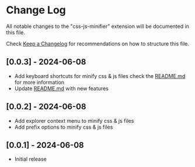 # Change Log

All notable changes to the "css-js-minifier" extension will be documented in this file.

Check [Keep a Changelog](http://keepachangelog.com/) for recommendations on how to structure this file.

## [0.0.3] - 2024-06-08

- Add keyboard shortcuts for minify css & js files check the [README.md](README.md#keyboard-shortcuts) for more information
- Update [README.md](README.md) with new features


## [0.0.2] - 2024-06-08

- Add explorer context menu to minify css & js files
- Add prefix options to minify css & js files

## [0.0.1] - 2024-06-08

- Initial release